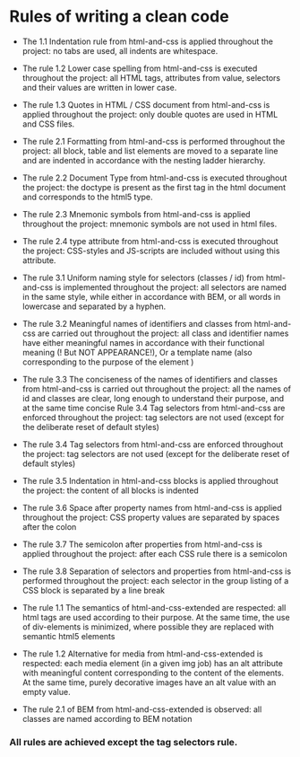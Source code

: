 # Rules of writing a clean code 

- The 1.1 Indentation rule from html-and-css is applied throughout the project: no tabs are used, all indents are whitespace.
- The rule 1.2 Lower case spelling from html-and-css is executed throughout the project: all HTML tags, attributes from value, selectors and their values are written in lower case.
- The rule 1.3 Quotes in HTML / CSS document from html-and-css is applied throughout the project: only double quotes are used in HTML and CSS files.
- The rule 2.1 Formatting from html-and-css is performed throughout the project: all block, table and list elements are moved to a separate line and are indented in accordance with the nesting ladder hierarchy.
- The rule 2.2 Document Type from html-and-css is executed throughout the project: the doctype is present as the first tag in the html document and corresponds to the html5 type.
- The rule 2.3 Mnemonic symbols from html-and-css is applied throughout the project: mnemonic symbols are not used in html files.
- The rule 2.4 type attribute from html-and-css is executed throughout the project: CSS-styles and JS-scripts are included without using this attribute.
- The rule 3.1 Uniform naming style for selectors (classes / id) from html-and-css is implemented throughout the project: all selectors are named in the 
same style, while either in accordance with BEM, or all words in lowercase and separated by a hyphen.
- The rule 3.2 Meaningful names of identifiers and classes from html-and-css are carried out throughout the project: all class and identifier names have either meaningful names in accordance with their functional meaning (! But NOT APPEARANCE!), Or a template name (also corresponding to the purpose of the element )

- The rule 3.3 The conciseness of the names of identifiers and classes from html-and-css is carried out throughout the project: all the names of id and classes are clear, long enough to understand their purpose, and at the same time concise
Rule 3.4 Tag selectors from html-and-css are enforced throughout the project: tag selectors are not used (except for the deliberate reset of default styles)
- The rule 3.4 Tag selectors from html-and-css are enforced throughout the project: tag selectors are not used (except for the deliberate reset of default styles)

- The rule 3.5 Indentation in html-and-css blocks is applied throughout the project: the content of all blocks is indented

- The rule 3.6 Space after property names from html-and-css is applied throughout the project: CSS property values are separated by spaces after the colon

- The rule 3.7 The semicolon after properties from html-and-css is applied throughout the project: after each CSS rule there is a semicolon

- The rule 3.8 Separation of selectors and properties from html-and-css is performed throughout the project: each selector in the group listing of a CSS block is separated by a line break

- The rule 1.1 The semantics of html-and-css-extended are respected: all html tags are used according to their purpose. At the same time, the use of div-elements is minimized, where possible they are replaced with semantic html5 elements

- The rule 1.2 Alternative for media from html-and-css-extended is respected: each media element (in a given img job) has an alt attribute with meaningful content corresponding to the content of the elements. At the same time, purely decorative images have an alt value with an empty value.

- The rule 2.1 of BEM from html-and-css-extended is observed: all classes are named according to BEM notation

### All rules are achieved except the tag selectors rule.
